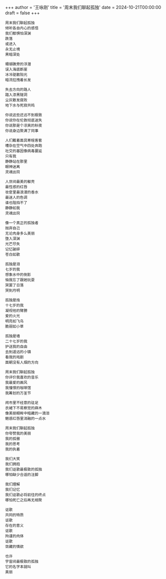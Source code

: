+++
author = '王咏刚'
title = '周末我们聊起孤独'
date = 2024-10-21T00:00:00
draft = false
+++

<div class="poem">

```
周末我们聊起孤独
倾听各自内心的感悟
我们都惧怕深渊
跌落
或进入
永无止境
黑暗深处

珊瑚礁旁的浮潜
误入海底断崖
冰冷驱散阳光
暗流拉拽着长发

失去方向的路人
踏入漆黑隧洞
尘灰散发腐败
地下水与死寂共鸣

你说这些还远不到极致
你说你在伦敦彻底迷失
你说那是个凉爽的秋夜
你说身边聚满了同事

人们戴着面具寒暄客套
嘈杂在空气中四处奔跑
社交的基因像病毒蔓延
只有我
静静站在那里
眼神迷离
灵魂出窍

人世间最美的躯壳
最性感的红唇
妆奁里最浪漫的香水
最迷人的色调
谁也阻挡不了
静静如我
灵魂出窍

像一个真正的孤独者
抛弃自己
无论肉身多么美丽
堕入深渊
光芒尽失
记忆破碎
苍白如歌

孤独是泪
七岁的我
想象水中的倒影
恼我忘了跟她玩耍
哭罢了日落
哭到月明

孤独是烛
十七岁的我
凝视他的臂膀
爱的火光
明亮如飞鸟
脆弱如小草

孤独是墙
二十七岁的我
护送我的自由
去到遥远的小镇
看我的戏剧
面朝没有人烟的方向

周末我们聊起孤独
你评价我喜欢的音乐
我最爱的画风
我憧憬的咖啡馆
我筹划的万圣节

闹市里不经意的驻足
衣裙下不易察觉的麻木
像美丽眼眸中暗藏的一滴泪
魅惑红唇里消融的一点水

周末我们聊起孤独
你夸赞我的美丽
我的孤傲
我的思考
我的执着

我们大笑
我们拥抱
我们讴歌最极致的孤独
哪怕缺少合适的注脚

我们理解
我们记忆
我们讴歌必将前往的终点
哪怕死亡之后再无相聚

讴歌
共同的特质
讴歌
存在的意义
讴歌
拘谨的肉体
讴歌
敛藏的情欲

也许
宇宙间最极致的孤独
它的名字本就叫
美丽
```

</div>
